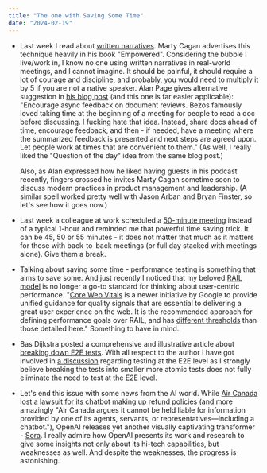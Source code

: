 ```yaml
---
title: "The one with Saving Some Time"
date: "2024-02-19"
---
```


- Last week I read about [written narratives](https://www.svpg.com/coaching-tools-the-narrative/). Marty Cagan advertises this technique heavily in his book "Empowered". Considering the bubble I live/work in, I know no one using written narratives in real-world meetings, and I cannot imagine. It should be painful, it should require a lot of courage and discipline, and probably, you would need to multiply it by 5 if you are not a native speaker. Alan Page gives alternative suggestion in [his blog post](https://angryweasel.substack.com/p/far-from-me) (and this one is far easier applicable): "Encourage async feedback on document reviews. Bezos famously loved taking time at the beginning of a meeting for people to read a doc before discussing. I fucking hate that idea. Instead, share docs ahead of time, encourage feedback, and then - if needed, have a meeting where the summarized feedback is presented and next steps are agreed upon. Let people work at times that are convenient to them." (As well, I really liked the "Question of the day" idea from the same blog post.)  
      
    Also, as Alan expressed how he liked having guests in his podcast recently, fingers crossed he invites Marty Cagan sometime soon to discuss modern practices in product management and leadership. (A similar spell worked pretty well with Jason Arban and Bryan Finster, so let's see how it goes now.)

- Last week a colleague at work scheduled a [50-minute meeting](https://hbr.org/2009/08/the-50minute-meeting) instead of a typical 1-hour and reminded me that powerful time saving trick. It can be 45, 50 or 55 minutes - it does not matter that much as it matters for those with back-to-back meetings (or full day stacked with meetings alone). Give them a break.

- Talking about saving some time - performance testing is something that aims to save some. And just recently I noticed that my beloved [RAIL model](https://web.dev/articles/rail) is no longer a go-to standard for thinking about user-centric performance. "[Core Web Vitals](https://web.dev/articles/vitals) is a newer initiative by Google to provide unified guidance for quality signals that are essential to delivering a great user experience on the web. It is the recommended approach for defining performance goals over RAIL, and has [different thresholds](https://web.dev/articles/defining-core-web-vitals-thresholds) than those detailed here." Something to have in mind.

- Bas Dijkstra posted a comprehensive and illustrative article about [breaking down E2E tests](https://www.ontestautomation.com/breaking-down-your-e2e-tests-an-example/). With all respect to the author I have got involved in [a discussion](https://www.linkedin.com/posts/basdijkstra_breaking-down-your-e2e-tests-an-example-activity-7161340904513880065-CLeK/) regarding testing at the E2E level as I strongly believe breaking the tests into smaller more atomic tests does not fully eliminate the need to test at the E2E level.

- Let's end this issue with some news from the AI world. While [Air Canada lost a lawsuit for its chatbot making up refund policies](https://www.wired.com/story/air-canada-chatbot-refund-policy/) (and more amazingly "Air Canada argues it cannot be held liable for information provided by one of its agents, servants, or representatives—including a chatbot."), OpenAI releases yet another visually captivating transformer - [Sora](https://openai.com/sora). I really admire how OpenAI presents its work and research to give some insights not only about its hi-tech capabilities, but weaknesses as well. And despite the weaknesses, the progress is astonishing.
